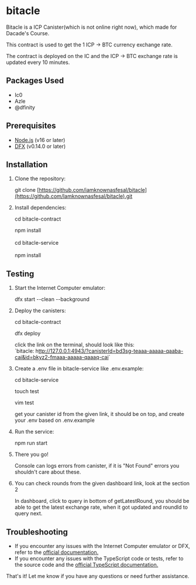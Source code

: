 # bitacle

Bitacle is a ICP Canister(which is not online right now), which made for Dacade's Course.

This contract is used to get the 1 ICP -&gt; BTC currency exchange rate.

The contract is deployed on the IC and the ICP -&gt; BTC exchange rate is updated every 10 minutes.

## Packages Used

- Ic0
- Azle
- @dfinity

## **Prerequisites**

- [Node.js](https://nodejs.org/en) (v16 or later)
- [DFX](https://internetcomputer.org/docs/current/references/cli-reference/dfx-parent) (v0.14.0 or later)

## **Installation**

1. Clone the repository:

   git clone [https://github.com/iamknownasfesal/bitacle](https://github.com/Iamknownasfesal/bitacle).git

2. Install dependencies:

   cd bitacle-contract

   npm install\
   \
   cd bitacle-service\
   \
   npm install

## **Testing**

1. Start the Internet Computer emulator:

   dfx start --clean --background

2. Deploy the canisters:

   cd bitacle-contract

   dfx deploy

   click the link on the terminal, should look like this:\
   \`bitacle: h[ttp://127.0.0.1:4943/?canisterId=bd3sg-teaaa-aaaaa-qaaba-cai&id=bkyz2-fmaaa-aaaaa-qaaaq-cai](http://127.0.0.1:4943/?canisterId=bd3sg-teaaa-aaaaa-qaaba-cai&id=bkyz2-fmaaa-aaaaa-qaaaq-cai)\`

3. Create a .env file in bitacle-service like .env.example:

   cd bitacle-service

   touch test

   vim test

   get your canister id from the given link, it should be on top, and create your .env based on .env.example

4. Run the service:

   npm run start

5. There you go!

   Console can logs errors from canister, if it is "Not Found" errors you shouldn't care about these.

6. You can check rounds from the given dashboard link, look at the section 2

   In dashboard, click to query in bottom of getLatestRound, you should be able to get the latest exchange rate, when it got updated and roundId to query next.

## **Troubleshooting**

- If you encounter any issues with the Internet Computer emulator or DFX, refer to the [official documentation.](https://internetcomputer.org/docs/current/references/cli-reference/dfx-parent)
- If you encounter any issues with the TypeScript code or tests, refer to the source code and the [official TypeScript documentation.](https://www.typescriptlang.org/)

That's it! Let me know if you have any questions or need further assistance.
